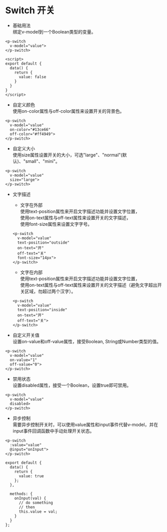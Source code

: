 # Switch 开关
+ 基础用法  
绑定v-model到一个Boolean类型的变量。
```
<p-switch
  v-model="value">
</p-switch>

<script>
export default {
  data() {
    return {
      value: false
    }
  }
}
</script>
```

+ 自定义颜色  
使用on-color属性与off-color属性来设置开关的背景色。
```
<p-switch
  v-model="value"
  on-color="#13ce66"
  off-color="#ff4949">
</p-switch>
```

+ 自定义大小  
使用size属性设置开关的大小，可选"large"、"normal"(默认)、"small"、"mini"。
```
<p-switch
  v-model="value"
  size="large">
</p-switch>
```

+ 文字描述
    - 文字在外部  
    使用text-position属性来开启文字描述功能并设置文字位置，  
    使用on-text属性与off-text属性来设置开关的文字描述，  
    使用font-size属性来设置文字字号。
    ```
    <p-switch
      v-model="value"
      text-position="outside"
      on-text="开"
      off-text="关"
      font-size="14px">
    </p-switch>
    ```
    
    - 文字在内部  
    使用text-position属性来开启文字描述功能并设置文字位置，  
    使用on-text属性与off-text属性来设置开关的文字描述（避免文字超出开关区域，勿超过两个汉字）。
    ```
    <p-switch
      v-model="value"
      text-position="inside"
      on-text="开"
      off-text="关">
    </p-switch>
    ```

+ 自定义开关值  
设置on-value和off-value属性，接受Boolean, String或Number类型的值。
```
<p-switch
  v-model="value"
  on-value="1"
  off-value="0">
</p-switch>
```

+ 禁用状态  
设置disabled属性，接受一个Boolean，设置true即可禁用。
```
<p-switch
  v-model="value"
  disabled>
</p-switch>
```

+ 异步控制  
需要异步控制开关时，可以使用value属性和input事件代替v-model，并在input事件回调函数中手动处理开关状态。
```
<p-switch
  :value="value"
  @input="onInput">
</p-switch>

export default {
  data() {
    return {
      value: true
    };
  },

  methods: {
    onInput(val) {
      // do something
      // then
      this.value = val;
    }
  }
}; 
```
